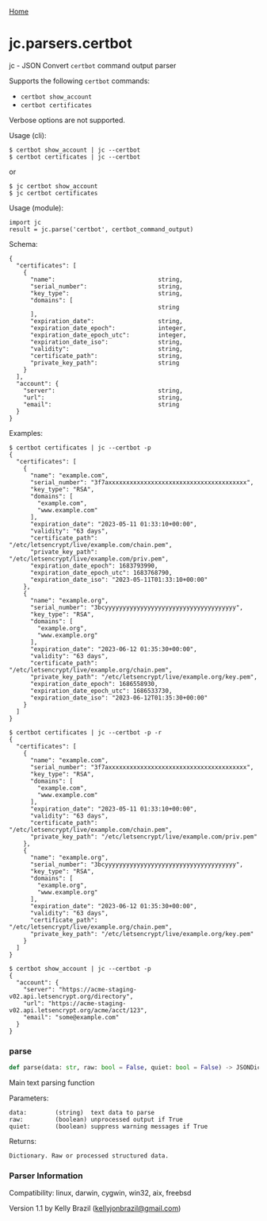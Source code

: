 [Home](https://kellyjonbrazil.github.io/jc/)
<a id="jc.parsers.certbot"></a>

# jc.parsers.certbot

jc - JSON Convert `certbot` command output parser

Supports the following `certbot` commands:

- `certbot show_account`
- `certbot certificates`

Verbose options are not supported.

Usage (cli):

    $ certbot show_account | jc --certbot
    $ certbot certificates | jc --certbot

or

    $ jc certbot show_account
    $ jc certbot certificates

Usage (module):

    import jc
    result = jc.parse('certbot', certbot_command_output)

Schema:

    {
      "certificates": [
        {
          "name":                             string,
          "serial_number":                    string,
          "key_type":                         string,
          "domains": [
                                              string
          ],
          "expiration_date":                  string,
          "expiration_date_epoch":            integer,
          "expiration_date_epoch_utc":        integer,
          "expiration_date_iso":              string,
          "validity":                         string,
          "certificate_path":                 string,
          "private_key_path":                 string
        }
      ],
      "account": {
        "server":                             string,
        "url":                                string,
        "email":                              string
      }
    }

Examples:

    $ certbot certificates | jc --certbot -p
    {
      "certificates": [
        {
          "name": "example.com",
          "serial_number": "3f7axxxxxxxxxxxxxxxxxxxxxxxxxxxxxxxxxxxxxxx",
          "key_type": "RSA",
          "domains": [
            "example.com",
            "www.example.com"
          ],
          "expiration_date": "2023-05-11 01:33:10+00:00",
          "validity": "63 days",
          "certificate_path": "/etc/letsencrypt/live/example.com/chain.pem",
          "private_key_path": "/etc/letsencrypt/live/example.com/priv.pem",
          "expiration_date_epoch": 1683793990,
          "expiration_date_epoch_utc": 1683768790,
          "expiration_date_iso": "2023-05-11T01:33:10+00:00"
        },
        {
          "name": "example.org",
          "serial_number": "3bcyyyyyyyyyyyyyyyyyyyyyyyyyyyyyyyyyyyyy",
          "key_type": "RSA",
          "domains": [
            "example.org",
            "www.example.org"
          ],
          "expiration_date": "2023-06-12 01:35:30+00:00",
          "validity": "63 days",
          "certificate_path": "/etc/letsencrypt/live/example.org/chain.pem",
          "private_key_path": "/etc/letsencrypt/live/example.org/key.pem",
          "expiration_date_epoch": 1686558930,
          "expiration_date_epoch_utc": 1686533730,
          "expiration_date_iso": "2023-06-12T01:35:30+00:00"
        }
      ]
    }

    $ certbot certificates | jc --certbot -p -r
    {
      "certificates": [
        {
          "name": "example.com",
          "serial_number": "3f7axxxxxxxxxxxxxxxxxxxxxxxxxxxxxxxxxxxxxxx",
          "key_type": "RSA",
          "domains": [
            "example.com",
            "www.example.com"
          ],
          "expiration_date": "2023-05-11 01:33:10+00:00",
          "validity": "63 days",
          "certificate_path": "/etc/letsencrypt/live/example.com/chain.pem",
          "private_key_path": "/etc/letsencrypt/live/example.com/priv.pem"
        },
        {
          "name": "example.org",
          "serial_number": "3bcyyyyyyyyyyyyyyyyyyyyyyyyyyyyyyyyyyyyy",
          "key_type": "RSA",
          "domains": [
            "example.org",
            "www.example.org"
          ],
          "expiration_date": "2023-06-12 01:35:30+00:00",
          "validity": "63 days",
          "certificate_path": "/etc/letsencrypt/live/example.org/chain.pem",
          "private_key_path": "/etc/letsencrypt/live/example.org/key.pem"
        }
      ]
    }

    $ certbot show_account | jc --certbot -p
    {
      "account": {
        "server": "https://acme-staging-v02.api.letsencrypt.org/directory",
        "url": "https://acme-staging-v02.api.letsencrypt.org/acme/acct/123",
        "email": "some@example.com"
      }
    }

<a id="jc.parsers.certbot.parse"></a>

### parse

```python
def parse(data: str, raw: bool = False, quiet: bool = False) -> JSONDictType
```

Main text parsing function

Parameters:

    data:        (string)  text data to parse
    raw:         (boolean) unprocessed output if True
    quiet:       (boolean) suppress warning messages if True

Returns:

    Dictionary. Raw or processed structured data.

### Parser Information
Compatibility:  linux, darwin, cygwin, win32, aix, freebsd

Version 1.1 by Kelly Brazil (kellyjonbrazil@gmail.com)
